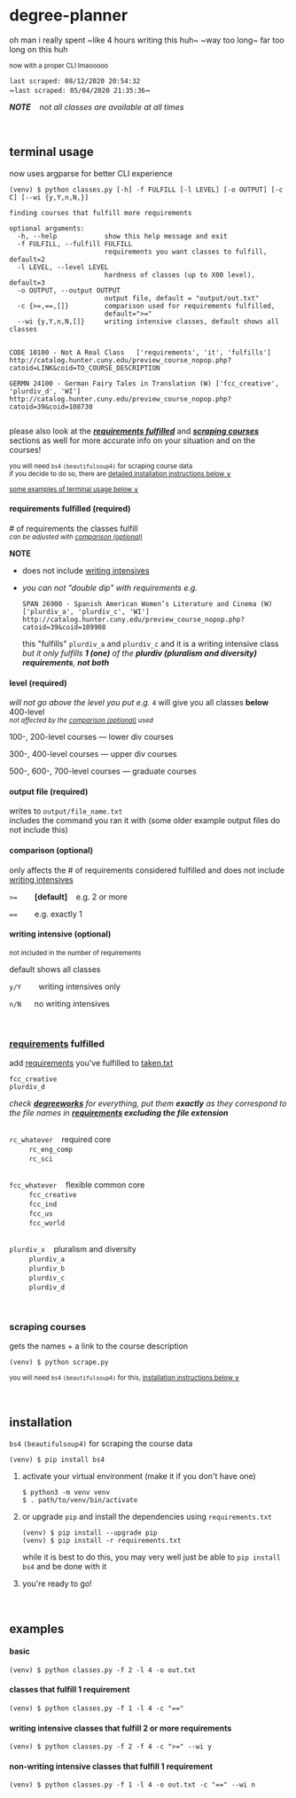 # degree-planner

oh man i really spent ~like 4 hours writing this huh~ ~way too long~ far too long on this huh

<sup>now with a proper CLI lmaooooo</sup>

`last scraped: 08/12/2020 20:54:32`  
~`last scraped: 05/04/2020 21:35:36`~ 

***NOTE**&nbsp;&nbsp;&nbsp; not all classes are available at all times* 

&nbsp; 



## terminal usage

now uses argparse for better CLI experience

```
(venv) $ python classes.py [-h] -f FULFILL [-l LEVEL] [-o OUTPUT] [-c C] [--wi {y,Y,n,N,}]

finding courses that fulfill more requirements

optional arguments:
  -h, --help            show this help message and exit
  -f FULFILL, --fulfill FULFILL
                        requirements you want classes to fulfill, default=2
  -l LEVEL, --level LEVEL
                        hardness of classes (up to X00 level), default=3
  -o OUTPUT, --output OUTPUT
                        output file, default = "output/out.txt"
  -c {>=,==,[]}         comparison used for requirements fulfilled,
                        default=">="
  --wi {y,Y,n,N,[]}     writing intensive classes, default shows all classes
```

```

CODE 10100 - Not A Real Class	['requirements', 'it', 'fulfills']
http://catalog.hunter.cuny.edu/preview_course_nopop.php?catoid=LINK&coid=TO_COURSE_DESCRIPTION

GERMN 24100 - German Fairy Tales in Translation (W)	['fcc_creative', 'plurdiv_d', 'WI']
http://catalog.hunter.cuny.edu/preview_course_nopop.php?catoid=39&coid=108730
 
```

please also look at the ***[requirements fulfilled](#requirements-fulfilled)*** and ***[scraping courses](#scraping-courses)*** sections as well for more accurate info on your situation and on the courses! 

<sub>you will need `bs4` `(beautifulsoup4)` for scraping course data</sub>  
<sup>if you decide to do so, there are [detailed installation instructions below &or;](#installation)</sup>

<sup>[some examples of terminal usage below &or;](#examples)<sup>



#### requirements fulfilled (required)

\# of requirements the classes fulfill  
<sub>*can be adjusted with [comparison (optional)](#comparison-optional)*</sub>

**NOTE**
- does not include [writing intensives](#writing-intensive-optional)
- *you can not "double dip" with requirements e.g.*

  ```
  SPAN 26900 - Spanish American Women’s Literature and Cinema (W)    ['plurdiv_a', 'plurdiv_c', 'WI']
  http://catalog.hunter.cuny.edu/preview_course_nopop.php?catoid=39&coid=109908
  ```
  
  this "fulfills" `plurdiv_a` and `plurdiv_c` and it is a writing intensive class  
  *but it only fulfills **1 (one)** of the **plurdiv (pluralism and diversity) requirements**, **not both***


#### level (required)

*will not go above the level you put e.g.* `4` will give you all classes **below** 400-level  
<sub>*not affected by the [comparison (optional)](#comparison-optional) used*</sub>

100-, 200-level courses — lower div courses 

300-, 400-level courses — upper div courses 

500-, 600-, 700-level courses — graduate courses


#### output file (required)

writes to `output/file_name.txt`  
includes the command you ran it with (some older example output files do not include this)


#### comparison (optional)

only affects the \# of requirements considered fulfilled and does not include [writing intensives](#writing-intensive-optional)

`>=` &nbsp;&nbsp;&nbsp;&nbsp;&nbsp;&nbsp; **\[default]** &nbsp;&nbsp; e.g. 2 or more

`==` &nbsp;&nbsp;&nbsp;&nbsp;&nbsp;&nbsp; e.g. exactly 1


#### writing intensive (optional)

<sub>not included in the number of requirements</sub>

default shows all classes 

`y/Y` &nbsp;&nbsp;&nbsp;&nbsp;&nbsp;&nbsp; writing intensives only

`n/N` &nbsp;&nbsp;&nbsp;&nbsp; no writing intensives

&nbsp; 



### [requirements](data/) fulfilled 

add [requirements](data/) you've fulfilled to [taken.txt](user/taken.txt)

```
fcc_creative
plurdiv_d
```

*check **[degreeworks](https://degreeworks.cuny.edu/)** for everything, put them **exactly** as they correspond to the file names in **[requirements](data/) excluding the file extension*** 

&nbsp;  
`rc_whatever` &nbsp;&nbsp; required core  
&nbsp;&nbsp;&nbsp;&nbsp;&nbsp;&nbsp;&nbsp;&nbsp; `rc_eng_comp`  
&nbsp;&nbsp;&nbsp;&nbsp;&nbsp;&nbsp;&nbsp;&nbsp; `rc_sci`  

&nbsp;  
`fcc_whatever` &nbsp;&nbsp; flexible common core  
&nbsp;&nbsp;&nbsp;&nbsp;&nbsp;&nbsp;&nbsp;&nbsp; `fcc_creative`  
&nbsp;&nbsp;&nbsp;&nbsp;&nbsp;&nbsp;&nbsp;&nbsp; `fcc_ind`  
&nbsp;&nbsp;&nbsp;&nbsp;&nbsp;&nbsp;&nbsp;&nbsp; `fcc_us`  
&nbsp;&nbsp;&nbsp;&nbsp;&nbsp;&nbsp;&nbsp;&nbsp; `fcc_world`  

&nbsp;  
`plurdiv_x` &nbsp;&nbsp; pluralism and diversity  
&nbsp;&nbsp;&nbsp;&nbsp;&nbsp;&nbsp;&nbsp;&nbsp; `plurdiv_a`  
&nbsp;&nbsp;&nbsp;&nbsp;&nbsp;&nbsp;&nbsp;&nbsp; `plurdiv_b`  
&nbsp;&nbsp;&nbsp;&nbsp;&nbsp;&nbsp;&nbsp;&nbsp; `plurdiv_c`  
&nbsp;&nbsp;&nbsp;&nbsp;&nbsp;&nbsp;&nbsp;&nbsp; `plurdiv_d`  

&nbsp; 


### scraping courses

gets the names + a link to the course description 

```
(venv) $ python scrape.py 
```

<sub>you will need `bs4` `(beautifulsoup4)` for this, [installation instructions below &or;](#installation)</sub>  

&nbsp; 



## installation 

`bs4` `(beautifulsoup4)` for scraping the course data 

```
(venv) $ pip install bs4
```

1. activate your virtual environment (make it if you don't have one)
   ```
   $ python3 -m venv venv
   $ . path/to/venv/bin/activate
   ```

2. or upgrade `pip` and install the dependencies using `requirements.txt`

   ```
   (venv) $ pip install --upgrade pip
   (venv) $ pip install -r requirements.txt
   ```
   while it is best to do this, you may very well just be able to `pip install bs4` and be done with it 

3. you're ready to go! 

&nbsp; 



## examples

#### basic

```
(venv) $ python classes.py -f 2 -l 4 -o out.txt
```


#### classes that fulfill 1 requirement
```
(venv) $ python classes.py -f 1 -l 4 -c "=="
```


#### writing intensive classes that fulfill 2 or more requirements 
```
(venv) $ python classes.py -f 2 -f 4 -c ">=" --wi y
```


#### non-writing intensive classes that fulfill 1 requirement
```
(venv) $ python classes.py -f 1 -l 4 -o out.txt -c "==" --wi n
```
